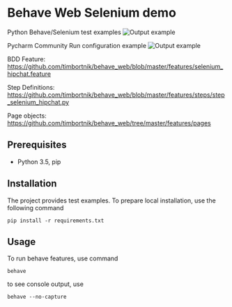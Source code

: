 # Behave Web Selenium demo
Python Behave/Selenium test examples
![Output example](https://github.com/timbortnik/behave_web/blob/master/doc/behave_web.png)

Pycharm Community Run configuration example
![Output example](https://github.com/timbortnik/behave_web/blob/master/doc/pycharm_community_example.png)

BDD Feature: https://github.com/timbortnik/behave_web/blob/master/features/selenium_hipchat.feature

Step Definitions: https://github.com/timbortnik/behave_web/blob/master/features/steps/step_selenium_hipchat.py

Page objects: https://github.com/timbortnik/behave_web/tree/master/features/pages

## Prerequisites
* Python 3.5, pip

## Installation
The project provides test examples.
To prepare local installation, use the following command

    pip install -r requirements.txt

## Usage
To run behave features, use command

    behave

to see console output, use

    behave --no-capture
